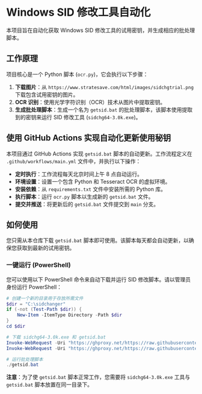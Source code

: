 # Windows SID 修改工具自动化

本项目旨在自动化获取 Windows SID 修改工具的试用密钥，并生成相应的批处理脚本。

## 工作原理

项目核心是一个 Python 脚本 (`ocr.py`)，它会执行以下步骤：

1.  **下载图片**：从 `https://www.stratesave.com/html/images/sidchgtrial.png` 下载包含试用密钥的图片。
2.  **OCR 识别**：使用光学字符识别（OCR）技术从图片中提取密钥。
3.  **生成批处理脚本**：生成一个名为 `getsid.bat` 的批处理脚本，该脚本使用提取到的密钥来运行 SID 修改工具 (`sidchg64-3.0k.exe`)。

## 使用 GitHub Actions 实现自动化更新使用秘钥

本项目通过 GitHub Actions 实现 `getsid.bat` 脚本的自动更新。工作流程定义在 `.github/workflows/main.yml` 文件中，并执行以下操作：

*   **定时执行**：工作流程每天北京时间上午 8 点自动运行。
*   **环境设置**：设置一个包含 Python 和 Tesseract OCR 的虚拟环境。
*   **安装依赖**：从 `requirements.txt` 文件中安装所需的 Python 库。
*   **执行脚本**：运行 `ocr.py` 脚本以生成新的 `getsid.bat` 文件。
*   **提交并推送**：将更新后的 `getsid.bat` 文件提交到 `main` 分支。

## 如何使用

您只需从本仓库下载 `getsid.bat` 脚本即可使用。该脚本每天都会自动更新，以确保您获取到最新的试用密钥。

### 一键运行 (PowerShell)

您可以使用以下 PowerShell 命令来自动下载并运行 SID 修改脚本。请以管理员身份运行 PowerShell：

```powershell
# 创建一个新的目录用于存放所需文件
$dir = "C:\sidchanger"
if (-not (Test-Path $dir)) {
    New-Item -ItemType Directory -Path $dir
}
cd $dir

# 下载 sidchg64-3.0k.exe 和 getsid.bat
Invoke-WebRequest -Uri "https://ghproxy.net/https://raw.githubusercontent.com/Sirius2016/windows-change-sid/main/sidchg64-3.0k.exe" -OutFile "sidchg64-3.0k.exe"
Invoke-WebRequest -Uri "https://ghproxy.net/https://raw.githubusercontent.com/Sirius2016/windows-change-sid/main/getsid.bat" -OutFile "getsid.bat"

# 运行批处理脚本
./getsid.bat
```

**注意**：为了使 `getsid.bat` 脚本正常工作，您需要将 `sidchg64-3.0k.exe` 工具与 `getsid.bat` 脚本放置在同一目录下。